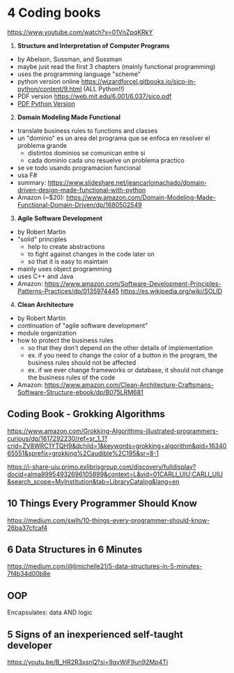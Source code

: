# 4 Coding books
https://www.youtube.com/watch?v=01VnZpqKRkY

1. **Structure and Interpretation of Computer Programs**
* by Abelson, Sussman, and Sussman
* maybe just read the first 3 chapters (mainly functional programming)
* uses the programming language "scheme"
* python version online
https://wizardforcel.gitbooks.io/sicp-in-python/content/9.html  (ALL Python!!)
* PDF version
https://web.mit.edu/6.001/6.037/sicp.pdf
* [PDF Python Version](Structure_and_Interpretation_of_Computer_Programs_for_PYTHON.pdf)

2. **Domain Modeling Made Functional**
* translate business rules to functions and classes
* un "dominio" es un area del programa que se enfoca en resolver el problema grande
  * distintos dominios se comunican entre si
  * cada dominio cada uno resuelve un problema practico
* se ve todo usando programacion funcional 
* usa F#
* summary: https://www.slideshare.net/jeancarlomachado/domain-driven-design-made-functional-with-python
* Amazon (~$20): https://www.amazon.com/Domain-Modeling-Made-Functional-Domain-Driven/dp/1680502549

3. **Agile Software Development**
* by Robert Martin
* "solid" principles
  * help to create abstractions
  * to fight against changes in the code later on
  * so that it is easy to maintain
* mainly uses object programming
* uses C++ and Java
* Amazon: https://www.amazon.com/Software-Development-Principles-Patterns-Practices/dp/0135974445
https://es.wikipedia.org/wiki/SOLID

4. **Clean Architecture**
* by Robert Martin
* continuation of "agile software development"
* module organization
* how to protect the business rules
  * so that they don't depend on the other details of implementation
  * ex. if you need to change the color of a button in the program, the business rules should not be affected
  * ex. if we ever change frameworks or database, it should not change the business rules of the code
* Amazon: https://www.amazon.com/Clean-Architecture-Craftsmans-Software-Structure-ebook/dp/B075LRM681

## Coding Book - Grokking Algorithms
https://www.amazon.com/Grokking-Algorithms-illustrated-programmers-curious/dp/1617292230/ref=sr_1_1?crid=ZV8WRC1YTQH9&dchild=1&keywords=grokking+algorithm&qid=1634065551&sprefix=grokking%2Caudible%2C195&sr=8-1

https://i-share-uiu.primo.exlibrisgroup.com/discovery/fulldisplay?docid=alma99954932696105899&context=L&vid=01CARLI_UIU:CARLI_UIU&search_scope=MyInstitution&tab=LibraryCatalog&lang=en

## 10 Things Every Programmer Should Know
https://medium.com/swlh/10-things-every-programmer-should-know-26ba37cfcaf4


## 6 Data Structures in 6 Minutes
https://medium.com/@limichelle21/5-data-structures-in-5-minutes-7f4b34d00b8e

## OOP
Encapsulates: data AND logic

## 5 Signs of an inexperienced self-taught developer
https://youtu.be/B_HR2R3xsnQ?si=9qvWiF9un92Mp4Tj
